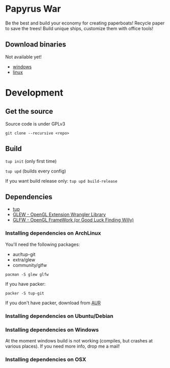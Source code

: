 Papyrus War
=============

Be the best and build your economy for creating paperboats!
Recycle paper to save the trees! Build unique ships, customize them with office tools!

Download binaries
-----------------

Not available yet!
 * [windows]()
 * [linux]()

Development
===========

Get the source
--------------

Source code is under GPLv3

``git clone --recursive <repo>``

Build
-----

``tup init`` (only first time)

``tup upd`` (builds every config)

If you want build release only:
``tup upd build-release``

Dependencies
------------

  * [tup](http://gittup.org/tup/)
  * [GLEW - OpenGL Extension Wrangler Library](glew.sourceforge.net)
  * [GLFW - OpenGL FrameWork (or Good Luck Finding Willy)](www.glfw.org)

### Installing dependencies on ArchLinux

You'll need the following packages:

  * aur/tup-git
  * extra/glew
  * community/glfw

``pacman -S glew glfw``

If you have packer:

``packer -S tup-git``

If you don't have packer, download from [AUR](aur.archlinux.org)

### Installing dependencies on Ubuntu/Debian

### Installing dependencies on Windows

At the moment windows build is not working (compiles, but crashes at various places).
If you need more info, drop me a mail!

### Installing dependencies on OSX
